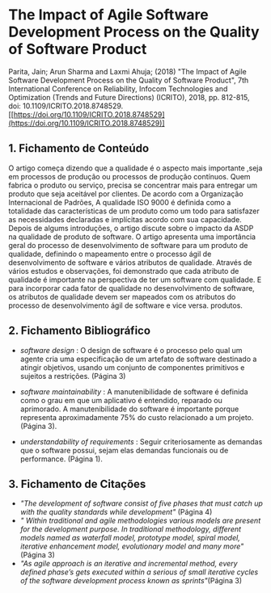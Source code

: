 ﻿# The Impact of Agile Software Development Process on the Quality of Software Product

Parita, Jain; Arun Sharma and Laxmi Ahuja; (2018) "The Impact of Agile Software Development Process on the Quality of Software Product", 7th International Conference on Reliability, Infocom Technologies and Optimization (Trends and Future Directions) (ICRITO), 2018, pp. 812-815, doi: 10.1109/ICRITO.2018.8748529. [[https://doi.org/10.1109/ICRITO.2018.8748529](https://doi.org/10.1109/ICRITO.2018.8748529)]

## 1. Fichamento de Conteúdo
O artigo começa dizendo que a qualidade é o aspecto mais importante ,seja em processos de produção ou processos de produção contínuos. Quem fabrica o produto ou serviço, precisa se concentrar mais para entregar um produto que seja aceitável por clientes. De acordo com a Organização Internacional de Padrões, A qualidade ISO 9000 é definida como a totalidade das características de um produto como um todo para satisfazer as necessidades declaradas e implícitas
acordo com sua capacidade. Depois de algums introduções, o artigo discute sobre o impacto da ASDP na qualidade de
produto de software. O artigo apresenta uma importância geral do processo de desenvolvimento de software para um produto de qualidade, definindo o mapeamento entre o processo ágil de desenvolvimento de software e vários atributos de qualidade. 
Através de vários estudos e observações, foi demonstrado que cada atributo de qualidade é importante na perspectiva de ter um software com qualidade. E para incorporar cada fator de qualidade no desenvolvimento de software, os atributos de qualidade devem ser mapeados com os atributos do processo de desenvolvimento ágil de software e vice versa.
produtos.

## 2. Fichamento Bibliográfico

-   _software design_ : O design de software é o processo pelo qual um agente cria uma especificação de um artefato de software destinado a atingir objetivos, usando um conjunto de componentes primitivos e sujeitos a restrições. (Página 3)

-   _software maintainability_  : A manutenibilidade de software é definida como o grau em que um aplicativo é entendido, reparado ou aprimorado. A manutenibilidade do software é importante porque representa aproximadamente 75% do custo relacionado a um projeto. (Página 3).
-   _understandability of requirements_ :  Seguir criteriosamente as demandas que o software possui, sejam elas demandas funcionais ou de performance. (Página 1).


## 3. Fichamento de Citações

-   _"The development of software consist of five phases that must catch up with the quality standards while development"_  (Página 4)
-  _" Within traditional and agile methodologies various models are present for the development purpose. In traditional methodology, different models named as waterfall model, prototype model, spiral model, iterative enhancement model, evolutionary model and many more"_(Página 3)
-   _"As agile approach is an iterative and incremental method, every defined phase’s gets executed within a serious of small iterative cycles of the software development process known as sprints"_(Página 3)



